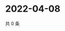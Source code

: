 # 2022-04-08

共 0 条

<!-- BEGIN WEIBO -->
<!-- 最后更新时间 Fri Apr 08 2022 13:11:44 GMT+0800 (China Standard Time) -->

<!-- END WEIBO -->

